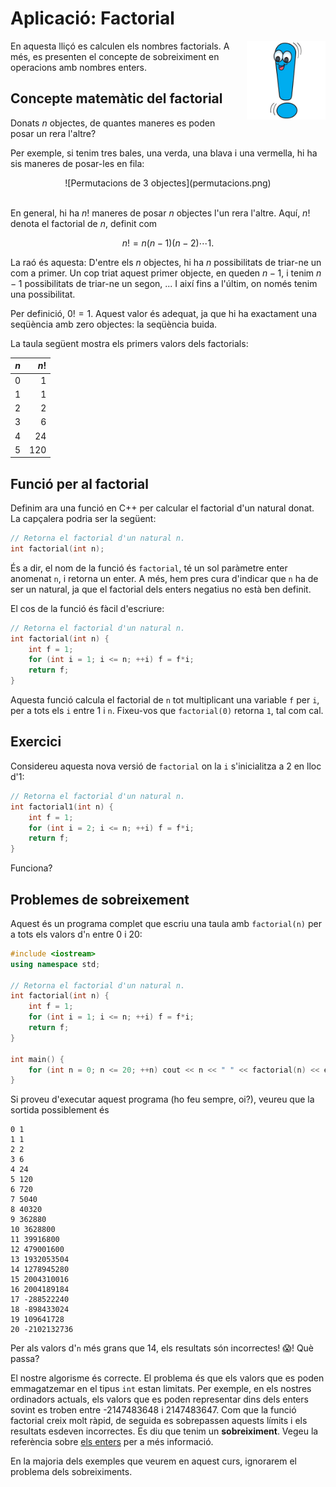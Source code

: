# Aplicació: Factorial

<img src='./factorial.png' style='height: 9em; float: right; margin: 0 0 1em 1em;'/>

En aquesta lliçó es calculen els nombres factorials. A més, es presenten
el concepte de sobreiximent en operacions amb nombres enters.

## Concepte matemàtic del factorial

Donats $n$ objectes, de quantes maneres es poden posar un rera l'altre?

Per exemple, si tenim tres bales, una verda, una blava i una vermella,
hi ha sis maneres de posar-les en fila:

<center>
![Permutacions de 3 objectes](permutacions.png)
</center>
<br/>

En general, hi ha $n!$ maneres de posar $n$ objectes
l'un rera l'altre. Aquí, $n!$ denota el factorial de $n$, definit com

$$n!=n(n-1)(n-2)\cdots 1.$$

La raó és aquesta: D'entre els $n$ objectes, hi ha $n$ possibilitats de
triar-ne un com a primer. Un cop triat aquest primer objecte, en queden
$n-1$, i tenim $n-1$ possibilitats de triar-ne un segon, ... I així
fins a l'últim, on només tenim una possibilitat.

Per definició, $0!=1$. Aquest valor és adequat, ja que hi ha exactament
una seqüència amb zero objectes: la seqüència buida.

La taula següent mostra els primers valors dels factorials:

| $n$ | $n!$ |
| --- | ---: |
| 0   |    1 |
| 1   |    1 |
| 2   |    2 |
| 3   |    6 |
| 4   |   24 |
| 5   |  120 |

## Funció per al factorial

Definim ara una funció en C++ per calcular el factorial d'un natural donat.
La capçalera podria ser la següent:

```c++
// Retorna el factorial d'un natural n.
int factorial(int n);
```

És a dir, el nom de la funció és `factorial`, té un sol paràmetre enter
anomenat `n`, i retorna un enter. A més, hem pres cura d'indicar que
`n` ha de ser un natural, ja que el factorial dels enters negatius no
està ben definit.

El cos de la funció és fàcil d'escriure:

```c++
// Retorna el factorial d'un natural n.
int factorial(int n) {
    int f = 1;
    for (int i = 1; i <= n; ++i) f = f*i;
    return f;
}
```

Aquesta funció calcula el factorial de `n` tot multiplicant
una variable `f` per `i`, per a tots els `i` entre 1 i `n`.
Fixeu-vos que `factorial(0)` retorna `1`, tal com cal.

## Exercici

Considereu aquesta nova versió de `factorial` on la `i`
s'inicialitza a 2 en lloc d'1:

```c++
// Retorna el factorial d'un natural n.
int factorial1(int n) {
    int f = 1;
    for (int i = 2; i <= n; ++i) f = f*i;
    return f;
}
```

Funciona?

## Problemes de sobreixement

Aquest és un programa complet que escriu una taula amb `factorial(n)`
per a tots els valors d'`n` entre 0 i 20:

```c++
#include <iostream>
using namespace std;

// Retorna el factorial d'un natural n.
int factorial(int n) {
    int f = 1;
    for (int i = 1; i <= n; ++i) f = f*i;
    return f;
}

int main() {
    for (int n = 0; n <= 20; ++n) cout << n << " " << factorial(n) << endl;
}
```

Si proveu d'executar aquest programa (ho feu sempre, oi?), veureu que la sortida possiblement és

```text
0 1
1 1
2 2
3 6
4 24
5 120
6 720
7 5040
8 40320
9 362880
10 3628800
11 39916800
12 479001600
13 1932053504
14 1278945280
15 2004310016
16 2004189184
17 -288522240
18 -898433024
19 109641728
20 -2102132736
```

Per als valors d'`n` més grans que 14, els resultats són incorrectes! 😱! Què passa?

El nostre algorisme és correcte. El problema és que els valors que es
poden emmagatzemar en el tipus `int` estan limitats. Per exemple, en
els nostres ordinadors actuals, els valors que es poden representar
dins dels enters sovint es troben entre -2147483648 i 2147483647. Com
que la funció factorial creix molt ràpid, de seguida es sobrepassen
aquests límits i els resultats esdeven incorrectes. Es diu que tenim un
**sobreiximent**. Vegeu la referència sobre [els
enters](ip/referencies/ints.html) per a més informació.

En la majoria dels exemples que veurem en aquest curs, ignorarem el problema
dels sobreiximents.

<Autors autors="jpetit roura"/>
